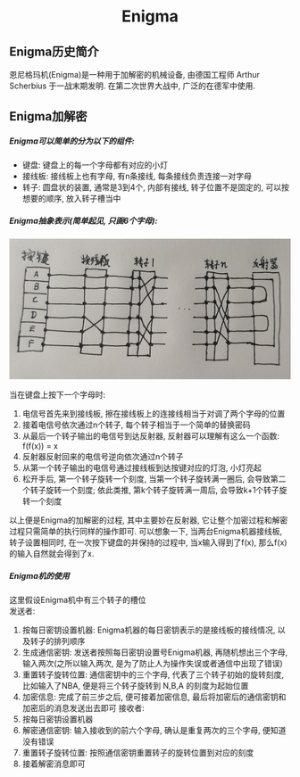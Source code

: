 # <center> Enigma </center>

## Enigma历史简介
恩尼格玛机(Enigma)是一种用于加解密的机械设备, 由德国工程师 Arthur Scherbius 于一战末期发明. 在第二次世界大战中, 广泛的在德军中使用.  

## Enigma加解密
##### Enigma可以简单的分为以下的组件:
* 键盘: 键盘上的每一个字母都有对应的小灯
* 接线板: 接线板上也有字母, 有n条接线, 每条接线负责连接一对字母
* 转子: 圆盘状的装置, 通常是3到4个, 内部有接线, 转子位置不是固定的, 可以按想要的顺序, 放入转子槽当中

##### Enigma抽象表示(简单起见, 只画6个字母):
<img src="enigma.png">

当在键盘上按下一个字母时:
1. 电信号首先来到接线板, 擦在接线板上的连接线相当于对调了两个字母的位置
2. 接着电信号依次通过n个转子, 每个转子相当于一个简单的替换密码
3. 从最后一个转子输出的电信号到达反射器, 反射器可以理解有这么一个函数: f(f(x)) = x
4. 反射器反射回来的电信号逆向依次通过n个转子
5. 从第一个转子输出的电信号通过接线板到达按键对应的灯泡, 小灯亮起
6. 松开手后, 第一个转子旋转一个刻度, 当第一个转子旋转满一圈后, 会导致第二个转子旋转一个刻度; 依此类推, 第k个转子旋转满一周后, 会导致k+1个转子旋转一个刻度

以上便是Enigma的加解密的过程, 其中主要妙在反射器, 它让整个加密过程和解密过程只需简单的执行同样的操作即可. 可以想象一下, 当两台Enigma机器接线板, 转子设置相同时, 在一次按下键盘的并保持的过程中, 当x输入得到了f(x), 那么f(x)的输入自然就会得到了x.  

##### Enigma机的使用
这里假设Enigma机中有三个转子的槽位  
发送者:
1. 按每日密钥设置机器: Enigma机器的每日密钥表示的是接线板的接线情况, 以及转子的排列顺序
2. 生成通信密钥: 发送者按照每日密钥设置号Enigma机器, 再随机想出三个字母, 输入两次(之所以输入两次, 是为了防止人为操作失误或者通信中出现了错误)
3. 重置转子旋转位置: 通信密钥中的三个字母, 代表了三个转子初始的旋转刻度, 比如输入了NBA, 便是将三个转子旋转到 N,B,A 的刻度为起始位置
4. 加密信息: 完成了前三步之后, 便可接着加密信息, 最后将加密后的通信密钥和加密后的消息发送出去即可
接收者:
1. 按每日密钥设置机器
2. 解密通信密钥: 输入接收到的前六个字母, 确认是重复两次的三个字母, 便知道没有错误
3. 重置转子旋转位置: 按照通信密钥重置转子的旋转位置到对应的刻度
4. 接着解密消息即可